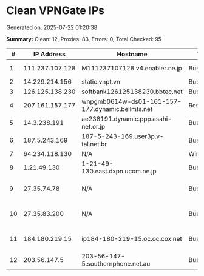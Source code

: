 # Clean VPNGate IPs
Generated on: 2025-07-22 01:20:38

**Summary:** Clean: 12, Proxies: 83, Errors: 0, Total Checked: 95

| # | IP Address | Hostname | Type | Country | Provider |
|---|------------|----------|------|---------|----------|
| 1 | 111.237.107.128 | M111237107128.v4.enabler.ne.jp | Business | JP | KDDI CORPORATION |
| 2 | 14.229.214.156 | static.vnpt.vn | Business | VN | VNPT Corp |
| 3 | 126.125.138.230 | softbank126125138230.bbtec.net | Business | JP | SoftBank Corp. |
| 4 | 207.161.157.177 | wnpgmb0614w-ds01-161-157-177.dynamic.bellmts.net | Residential | CA | Bell Canada |
| 5 | 14.3.238.191 | ae238191.dynamic.ppp.asahi-net.or.jp | Business | JP | Asahi Net |
| 6 | 187.5.243.169 | 187-5-243-169.user3p.v-tal.net.br | Business | BR | V tal |
| 7 | 64.234.118.130 | N/A | Wireless | CA | FlexNetworks |
| 8 | 1.21.49.130 | 1-21-49-130.east.dxpn.ucom.ne.jp | Business | JP | ARTERIA Networks Corporation |
| 9 | 27.35.74.78 | N/A | Business | KR | HYUNDAI COMMUNICATIONS   NETWORK |
| 10 | 27.35.83.200 | N/A | Business | KR | HCN CHUNGBUK CABLE TV SYSTEMS |
| 11 | 184.180.219.15 | ip184-180-219-15.oc.oc.cox.net | Business | US | Cox Communications Inc. |
| 12 | 203.56.147.5 | 203-56-147-5.southernphone.net.au | Business | AU | Southern Phone Company Ltd |
